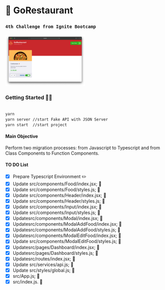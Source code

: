 # 🍝 GoRestaurant

### `4th Challenge from Ignite Bootcamp`

[<img src="/screenshots/screenshot1.png" width="250"/>](screenshot1.png)

### Getting Started 👨‍💻

```bash

yarn         
yarn server //start Fake API with JSON Server
yarn start  //start project

```

#### Main Objective

Perform two migration processes: from Javascript to Typescript and from Class Components to Function Components.

#### TO DO List

- [x] Prepare Typescript Environment  ✏️
- [x] Update src/components/Food/index.jsx; 📂
- [x] Update src/components/Food/styles.js; 📂
- [x] Update src/components/Header/index.jsx; 📂
- [x] Update src/components/Header/styles.js; 📂
- [x] Update src/components/Input/index.jsx; 📂
- [x] Update src/components/Input/styles.js; 📂
- [x] Updatesrc/components/Modal/index.jsx; 📂
- [x] Updatesrc/components/ModalAddFood/index.jsx; 📂
- [x] Updatesrc/components/ModalAddFood/styles.js; 📂
- [x] Updatesrc/components/ModalEditFood/index.jsx; 📂
- [x] Update src/components/ModalEditFood/styles.js; 📂
- [x] Updatesrc/pages/Dashboard/index.jsx; 📂
- [x] Updatesrc/pages/Dashboard/styles.js; 📂
- [x] Updatesrc/routes/index.jsx; 📂
- [x] Update src/services/api.js; 📂
- [x] Update src/styles/global.js; 📂
- [x] src/App.js; 📂
- [x] src/index.js. 📂